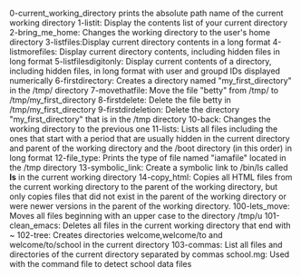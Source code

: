 0-current_working_directory prints the absolute path name of the current working directory
1-listit: Display the contents list of your current directory
2-bring_me_home: Changes the working directory to the user's home directory
3-listfiles:Display current directory contents in a long format
4-listmorefiles: Display current directory contents, including hidden files in long format
5-listfilesdigitonly: Display current contents of a directory, including hidden files, in long format with user and groupd IDs displayed numerically
6-firstdirectory: Creates a directory named "my_first_directory" in the /tmp/ directory
7-movethatfile: Move the file "betty" from /tmp/ to /tmp/my_first_directory
8-firstdelete: Delete the file betty in /tmp/my_first_directory
9-firstdirdeletion: Delete the directory "my_first_directory" that is in the /tmp directory
10-back: Changes the working directory to the previous one
11-lists: Lists all files including the ones that start with a period that are usually hidden in the current directory and parent of the working directory and the /boot directory (in this order) in long format
12-file_type: Prints the type of file named "iamafile" located in the /tmp directory
13-symbolic_link: Create a symbolic link to /bin/ls called __ls__ in the current working directory
14-copy_html: Copies all HTML files from the current working directory to the parent of the working directory, but only copies files that did not exist in the parent of the working directory or were newer versions in the parent of the working directory.
100-lets_move: Moves all files beginning with an upper case to the directory /tmp/u
101-clean_emacs: Deletes all files in the current working directory that end with ~
102-tree: Creates directories welcome,welcome/to and welcome/to/school in the current directory
103-commas: List all files and directories of the current directory separated by commas
school.mg: Used with the command file to detect school data files
